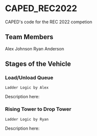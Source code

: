 # CAPED_REC2022
CAPED's code for the REC 2022 competion

## Team Members
Alex Johnson
Ryan Anderson

## Stages of the Vehicle

### Load/Unload Queue
	Ladder Logic by Alex
Description here:

### Rising Tower to Drop Tower
	Ladder Logic by Ryan
Description here:
